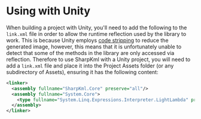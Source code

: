 # Using with Unity

When building a project with Unity, you'll need to add the following to the
`link.xml` file in order to allow the runtime reflection used by the library to
work. This is because Unity employs
[code stripping](https://docs.unity3d.com/Manual/ManagedCodeStripping.html) to
reduce the generated image, however, this means that it is unfortunately unable
to detect that some of the methods in the library are only accessed via
reflection. Therefore to use SharpKml with a Unity project, you will need to add
a `link.xml` file and place it into the Project Assets folder (or any
subdirectory of Assets), ensuring it has the following content:

```xml
<linker>
  <assembly fullname="SharpKml.Core" preserve="all"/>
  <assembly fullname="System.Core">
    <type fullname="System.Linq.Expressions.Interpreter.LightLambda" preserve="all" />
  </assembly>
</linker>
```
